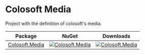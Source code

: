 # Colosoft Media

Project with the definition of colosoft's media.


| Package | NuGet | Downloads |
| ------- | ------------ | --------- |
| [Colosoft.Media](https://www.nuget.org/packages/Colosoft.Media/) | [![Colosoft.Media](https://img.shields.io/nuget/v/Colosoft.Media.svg)](https://www.nuget.org/packages/Colosoft.Media/) | [![Colosoft.Media](https://img.shields.io/nuget/dt/Colosoft.Media.svg)](https://www.nuget.org/packages/Colosoft.Media/) |


